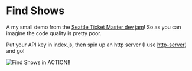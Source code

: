 # Find Shows

A my small demo from the [Seattle Ticket Master dev jam](https://www.universe.com/events/the-ticketmaster-api-devjam-in-seattle-wa-tickets-seattle-T3GYKJ)! So as you can imagine the code quality is pretty poor.

Put your API key in index.js, then spin up an http server (I use [http-server](https://www.npmjs.com/package/http-server)) and go!

![Find Shows in ACTION!!](https://i.imgur.com/A2vVYVO.gif)